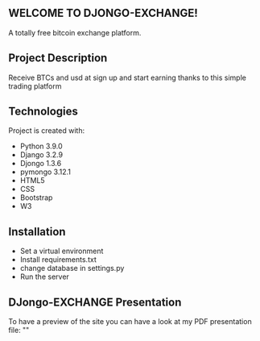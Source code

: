 ## WELCOME TO DJONGO-EXCHANGE!
A totally free bitcoin exchange platform.

## Project Description
Receive BTCs and usd at sign up and start earning thanks to this simple trading
platform

## Technologies
Project is created with:
* Python 3.9.0
* Django 3.2.9
* Djongo 1.3.6
* pymongo 3.12.1
* HTML5
* CSS
* Bootstrap
* W3


## Installation
* Set a virtual environment
* Install requirements.txt
* change database in settings.py
* Run the server



## DJongo-EXCHANGE Presentation
To have a preview of the site you can have a look at my PDF
presentation file: ""


